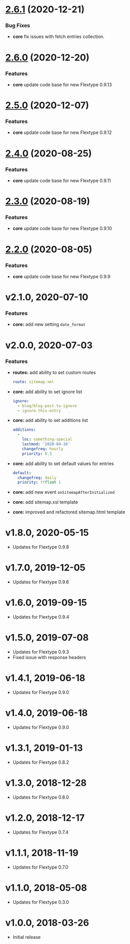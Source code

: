 <a name="2.6.1"></a>
# [2.6.1](https://github.com/flextype-plugins/sitemap/compare/v2.6.0...v2.6.1) (2020-12-21)

### Bug Fixes

* **core** fix issues with fetch entries collection.

<a name="2.6.0"></a>
# [2.6.0](https://github.com/flextype-plugins/sitemap/compare/v2.5.0...v2.6.0) (2020-12-20)

### Features

* **core** update code base for new Flextype 0.9.13

<a name="2.5.0"></a>
# [2.5.0](https://github.com/flextype-plugins/sitemap/compare/v2.4.0...v2.5.0) (2020-12-07)

### Features

* **core** update code base for new Flextype 0.9.12

<a name="2.4.0"></a>
# [2.4.0](https://github.com/flextype-plugins/sitemap/compare/v2.3.0...v2.4.0) (2020-08-25)

### Features

* **core** update code base for new Flextype 0.9.11

<a name="2.3.0"></a>
# [2.3.0](https://github.com/flextype-plugins/sitemap/compare/v2.2.0...v2.3.0) (2020-08-19)

### Features

* **core** update code base for new Flextype 0.9.10

<a name="2.2.0"></a>
# [2.2.0](https://github.com/flextype-plugins/sitemap/compare/v2.1.0...v2.2.0) (2020-08-05)

### Features

* **core** update code base for new Flextype 0.9.9

# v2.1.0, 2020-07-10

### Features

* **core:** add new setting `date_format`

# v2.0.0, 2020-07-03

### Features

* **routes:** add ability to set custom routes
  ```yaml
  route: sitemap.xml
  ```
* **core:** add ability to set ignore list

  ```yaml
  ignore:
    - blog/blog-post-to-ignore
    - ignore-this-entry
  ```

* **core:** add ability to set additions list

  ```yaml
  additions:
    -
      loc: something-special
      lastmod: '2020-04-16'
      changefreq: hourly
      priority: 0.3
  ```

* **core:** add ability to set default values for entries

  ```yaml
  default:
    changefreq: daily
    priority: !!float 1
  ```

* **core:** add new event `onSitemapAfterInitialized`
* **core:** add sitemap.xsl template
* **core:** improved and refactored sitemap.html template

# v1.8.0, 2020-05-15
* Updates for Flextype 0.9.8

# v1.7.0, 2019-12-05
* Updates for Flextype 0.9.6

# v1.6.0, 2019-09-15
* Updates for Flextype 0.9.4

# v1.5.0, 2019-07-08
* Updates for Flextype 0.9.3
* Fixed issue with response headers

# v1.4.1, 2019-06-18
* Updates for Flextype 0.9.0

# v1.4.0, 2019-06-18
* Updates for Flextype 0.9.0

# v1.3.1, 2019-01-13
* Updates for Flextype 0.8.2

# v1.3.0, 2018-12-28
* Updates for Flextype 0.8.0

# v1.2.0, 2018-12-17
* Updates for Flextype 0.7.4

# v1.1.1, 2018-11-19
* Updates for Flextype 0.7.0

# v1.1.0, 2018-05-08
* Updates for Flextype 0.3.0

# v1.0.0, 2018-03-26
* Initial release
